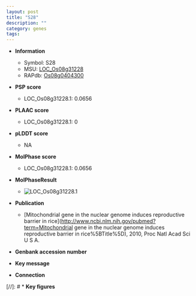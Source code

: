```yaml
---
layout: post
title: "S28"
description: ""
category: genes
tags: 
---
```


* **Information**  
    + Symbol: S28  
    + MSU: [LOC_Os08g31228](http://rice.plantbiology.msu.edu/cgi-bin/ORF_infopage.cgi?orf=LOC_Os08g31228)  
    + RAPdb: [Os08g0404300](http://rapdb.dna.affrc.go.jp/viewer/gbrowse_details/irgsp1?name=Os08g0404300)  

* **PSP score**  
    + LOC_Os08g31228.1: 0.0656 

* **PLAAC score**  
    + LOC_Os08g31228.1: 0 

* **pLDDT score**
    + NA


* **MolPhase score**
    + LOC_Os08g31228.1: 0.0656

* **MolPhaseResult**
    + ![LOC_Os08g31228.1](https://ricepsp.github.io/pictures/LOC_Os08g/LOC_Os08g31228.1.png)

* **Publication**  
    + [Mitochondrial gene in the nuclear genome induces reproductive barrier in rice](http://www.ncbi.nlm.nih.gov/pubmed?term=Mitochondrial gene in the nuclear genome induces reproductive barrier in rice%5BTitle%5D), 2010, Proc Natl Acad Sci U S A.

* **Genbank accession number**  

* **Key message**  

* **Connection**  

[//]: # * **Key figures**  


